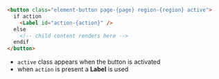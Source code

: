 
```html label="Structure"
<button class="element-button page-{page} region-{region} active">
  if action
    <Label id="action-{action}" />
  else
    <!-- child content renders here -->
  endif
</button>
```

- `active` class appears when the button is activated
- when `action` is present a **Label** is used
